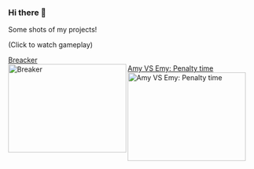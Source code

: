 ### Hi there 👋

Some shots of my projects!

(Click to watch gameplay)

<!--
[![Breaker](https://img.youtube.com/vi/qX8eav60JEg/0.jpg )](https://www.youtube.com/watch?v=qX8eav60JEg)
-->
<label>
  <a href = "https://nijisan.itch.io/breaker">Breacker</a>
<div width="240" height="180" align = "left">
  <a href="http://www.youtube.com/watch?feature=player_embedded&v=TNuG5q3nk54 "target="_blank" >
    <img src="http://img.youtube.com/vi/qX8eav60JEg/0.jpg" alt="Breaker" width="240" height="180" align = "left" />
  </a>
</div>
</label>

<label>
  <a href = "https://nijisan.itch.io/amy-vs-emy-penalty-time">Amy VS Emy: Penalty time</a>
<div width="240" height="180" align = "left">
  <a href="http://www.youtube.com/watch?feature=player_embedded&v=TNuG5q3nk54 "target="_blank" >
    <img src="http://img.youtube.com/vi/TNuG5q3nk54/0.jpg" alt="Amy VS Emy: Penalty time" width="240" height="180" align = "left" />
  </a>
</div>
</label>
